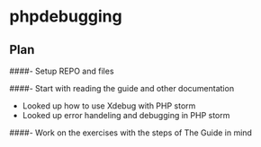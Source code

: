 # phpdebugging

## Plan

####- Setup REPO and files

####- Start with reading the guide and other documentation  
* Looked up how to use Xdebug with PHP storm  
* Looked up error handeling and debugging in PHP storm

####- Work on the exercises with the steps of The Guide in mind
